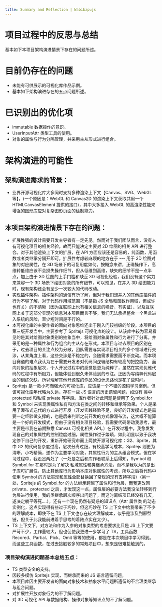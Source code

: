 ```yaml
---
title: Summary and Reflection | Wabibapujs
---
```


# 项目过程中的反思与总结

基本如下本项目架构演进情景下存在的问题所述。

# 目前仍存在的问题

- 未能有可供展示的可视化库作品示例。
- 基本如下架构演进存在的五点问题所述。

# 已识别出的优化项

- immutable 数据操作的意识。
- UserInputAttr 类型工具的使用。
- 对象的属性与行为分隔管理，并采用主从形式进行组合。

# 架构演进的可能性

## 架构演进需求的背景：

- 业界开源可视化库大多同时支持多种渲染上下文【Canvas、SVG、WebGL 等】，(一个原因是：WebGL 和 Canvas2D 的渲染上下文获取共用一个 HTMLCanvasElement 提供的接口)，其中大多接入 WebGL 的高渲染性能来增强的图形库应对复杂图形页面的绘制能力。

## 本项目架构演进情景下存在的问题：

- 扩展性强的设计需要开发主导者有一定先见。然而对于我们团队而言，没有人有可视化项目的相关经验，故而只能决定主要对 2D 绘图的相关 API 进行整合。对于其他渲染上下文的扩展，在 API 方面应该还是容易的，纯函数，用函数或者类继承分隔开即可。扩展性考虑较麻烦的地方在于 --- 用于 2D 绘图对象的对应属性，在 3D 场景下的可复用度如何。按概念来讲，正确操作下，高维转低维应该不会损失操作细节，但从低维到高维，缺失的细节不是一点半点，加上由于 3D 绘图的上手门槛和缺乏 3D 可视化经验，我们没有这个实力来兼容一个 3D 场景下绘图对象的所有细节，可以预见，在并入 3D 绘图能力时，现有架构还会有至少一次较大的代码改动。
- 实现插件架构。插件架构的通信有所了解，但对于我们想并入的其他库插件的行为不够了解、对于代码作用域范围（不是指 JS 全局和函数作用域，但或许也有关）的不清晰（因为互联网上也有相关信息的噪音，有实证）、以及互联网上关于这部分实现的信息对本项目而言不够，我们无法承担整合一个黑盒进入系统的风险，至少短时间是不行的。
- 本可视化库的主要作者的面向对象思维还出于刚入门较初级的阶段。本项目的第三版开发当中，主要参考了 Spritejs 可视化库的设计。从该库中较为容易看见的是其对绘图对象类别的抽象当中，将绘图对象属性和行为进行了分离。并采用的是一种属性和行为组合的主从存在形式。本项目与过去项目的区别在于，过去项目的关注点较为分散，团队需要与实现项目相关的多个领域进行交涉，从某角度上看，这些交涉是不稳定的，会随需求需要而不断变动。而本项目赛道的难点我认为在于需要开发者对代码间逻辑结构有较高的把控能力、面向对象的抽象层次，个人开发过程中的感觉是更为纯粹了，虽然在实现优雅代码的过程中有所阻力，但能体验到很久未体验到的专注。正因为写纯粹代码层面的训练欠缺，所以理解其他开源库的作品的设计思路也是花了些时间。
- Spritejs 是一款小巧而强大的可视化库，应该是一个不错的源码学习案例。但该可视化库年代略为久远，存在一些 JS 语言的历史遗留问题，如没有 类中 protected 和私域 private 等字段。库作者针对此问题是使用了 Symbol.for 和 Symbol 来实现类属性私有和方法在类之间的转移和继承等效果。个人是采用了瀑布式迭代的方式进行开发（开发实践经验不足，良好的开发模式也是需要一定经验做支撑的，也是后来判断之前开发的方式像瀑布流，这大概不能算是一个好的开发模式，但由于没有相关项目经验，我需要代码带动我思考，最主要是带我在前期熟悉 Canvas 可视化相关 API。）在开发过程中，我愈发发现自己的对象属性的控制粒度过细，属性操作过于繁琐，如此明显以致于我决定停下自己的开发，重新开始研究市面上两款开源可视化库：G2、Sprite，其中 G2 的代码复杂度过高，层次分离过细，有较高学习成本，Spritejs 则更为清晰，小巧精简，遂作为主要学习对象，其属性行为的主从组合模式。但在学习过程中，我走岔两处了（一处是之后和库作者联系上后得知，Symbol 和 Symbol.for 在那时是为了解决 私域属性和类继承方法，而不是我以为的是出于库可扩展性，防止其他库行为影响本库对象属性的考虑，所以之后将代码中使用 Symbol 的方法实现和属性全部替换回了常规的现有支持字段）（另一处，Spritejs 的 Symbol.for 的方法继承跨越了属性和行为层，而我更改回 private、protected 之后，才发现这一点，属性层的必要方法我没法转移到行为层进行使用，我的类继承层次顺序出问题了，而这时离结项已经没有几天，遂决定躺平等死....），还有一个现在仍然有疑惑的知识点（Attr 属性类 的动态实例化，这点实现得有些过于巧妙，但这巧妙在 TS 上下文中给我带来了不少的理解成本，即使不在 TS 上下文也存在较大理解成本，似乎是涉及到原型链，但关于此我能前进着手思考的着陆点实在太少）。
- TS 上下文下，对方法和作为入参的对象类型的考虑要求比只是 JS 上下文要严苛不少，工作量较大，但也促使我更进一步学习了 TS，工具函数 Recored、Partial、Pick、Omit 等等的使用，都是在本次项目中学习得到。而这些工具函数，在过去接触较多的常规项目中，想来是很难接触到的。

### 项目架构演进问题基本总结五点：

- TS 类型安全的支持。
- 因较多模仿 Spritejs 实现，而继承而来的 JS 语言遗留问题。
- 本项目库因主要开发者的面向对象技术和抽象水平问题所遗留的不合理类继承与组合问题。
- 对扩展性开放对象行为的不了解问题。
- 对 3D 可视化 API 与数据结构、操作对象等知识点的不了解问题。
